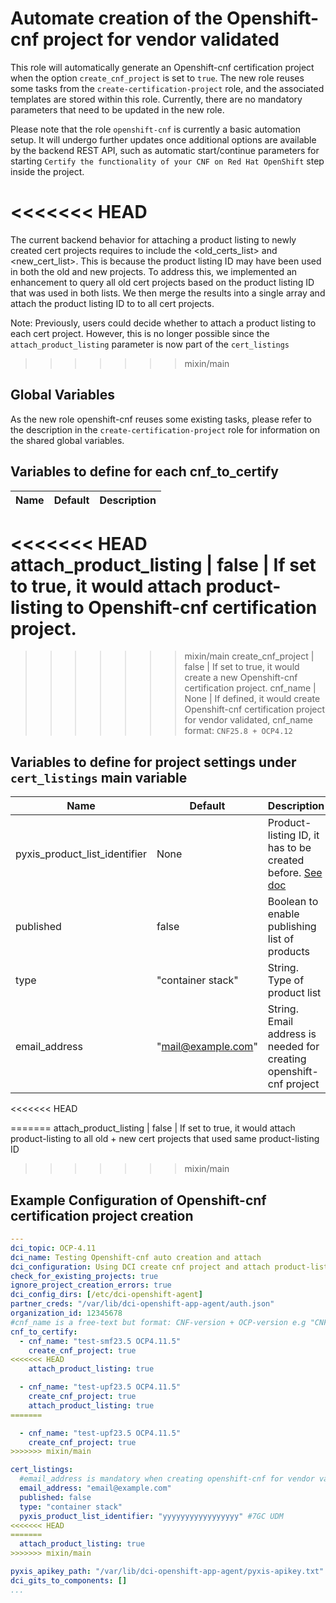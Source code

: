 # Automate creation of the Openshift-cnf project for vendor validated

This role will automatically generate an Openshift-cnf certification project when the option `create_cnf_project` is set to `true`. The new role reuses some tasks from the `create-certification-project` role, and the associated templates are stored within this role. Currently, there are no mandatory parameters that need to be updated in the new role.

Please note that the role `openshift-cnf` is currently a basic automation setup. It will undergo further updates once additional options are available by the backend REST API, such as automatic start/continue parameters for starting `Certify the functionality of your CNF on Red Hat OpenShift` step inside the project.

<<<<<<< HEAD
=======
The current backend behavior for attaching a product listing to newly created cert projects requires to include the <old_certs_list> and <new_cert_list>. This is because the product listing ID may have been used in both the old and new projects. To address this, we implemented an enhancement to query all old cert projects based on the product listing ID that was used in both lists. We then merge the results into a single array and attach the product listing ID to to all cert projects.

Note: Previously, users could decide whether to attach a product listing to each cert project. However, this is no longer possible since the `attach_product_listing` parameter is now part of the `cert_listings`

>>>>>>> mixin/main
## Global Variables
As the new role openshift-cnf reuses some existing tasks, please refer to the description in the `create-certification-project` role for information on the shared global variables.


## Variables to define for each cnf_to_certify

Name                     | Default                                                                    | Description
-------------------      | ------------                                                               | -------------
<<<<<<< HEAD
attach_product_listing   | false                                                                      | If set to true, it would attach product-listing to Openshift-cnf certification project.
=======
>>>>>>> mixin/main
create_cnf_project       | false                                                                      | If set to true, it would create a new Openshift-cnf certification project.
cnf_name                 | None                                                                       | If defined, it would create Openshift-cnf certification project for vendor validated, cnf_name format: `CNF25.8 + OCP4.12`


## Variables to define for project settings under `cert_listings` main variable

Name                          | Default                              | Description
----------------------------- | ------------------------------------ | -------------
pyxis_product_list_identifier | None                                 | Product-listing ID, it has to be created before. [See doc](https://redhat-connect.gitbook.io/red-hat-partner-connect-general-guide/managing-your-account/product-listing)
published                     | false                                | Boolean to enable publishing list of products
type                          | "container stack"                    | String. Type of product list
email_address                 | "mail@example.com"                   | String. Email address is needed for creating openshift-cnf project
<<<<<<< HEAD

=======
attach_product_listing        | false                                | If set to true, it would attach product-listing to all old + new cert projects that used same product-listing ID
>>>>>>> mixin/main


## Example Configuration of Openshift-cnf certification project creation
```yaml
---
dci_topic: OCP-4.11
dci_name: Testing Openshift-cnf auto creation and attach
dci_configuration: Using DCI create cnf project and attach product-list
check_for_existing_projects: true
ignore_project_creation_errors: true
dci_config_dirs: [/etc/dci-openshift-agent]
partner_creds: "/var/lib/dci-openshift-app-agent/auth.json"
organization_id: 12345678
#cnf_name is a free-text but format: CNF-version + OCP-version e.g "CNF23.5 OCP4.12.9"
cnf_to_certify:
  - cnf_name: "test-smf23.5 OCP4.11.5"
    create_cnf_project: true
<<<<<<< HEAD
    attach_product_listing: true

  - cnf_name: "test-upf23.5 OCP4.11.5"
    create_cnf_project: true
    attach_product_listing: true
=======

  - cnf_name: "test-upf23.5 OCP4.11.5"
    create_cnf_project: true
>>>>>>> mixin/main

cert_listings:
  #email_address is mandatory when creating openshift-cnf for vendor validation but does not hurt to define it
  email_address: "email@example.com"
  published: false
  type: "container stack"
  pyxis_product_list_identifier: "yyyyyyyyyyyyyyyyy" #7GC UDM
<<<<<<< HEAD
=======
  attach_product_listing: true
>>>>>>> mixin/main

pyxis_apikey_path: "/var/lib/dci-openshift-app-agent/pyxis-apikey.txt"
dci_gits_to_components: []
...
```